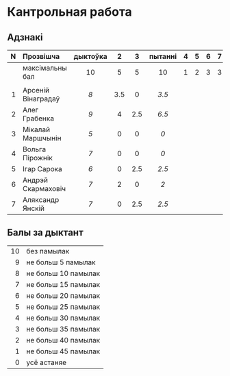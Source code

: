 # Кантрольная работа

## Адзнакі

|N  |Прозвішча         |дыктоўка|2   |3   |пытанні|4   |5   |6   |7   |8   |задачы|агулам|
|--:|:-----------------|:------:|:--:|:--:|:-----:|:--:|:--:|:--:|:--:|:--:|:----:|:----:|
|   |максімальны бал   |10      |5   |5   |10     |1   |2   |3   |3   |5   |10    |10    |
|   |                  |        |    |    |       |    |    |    |    |    |      |      |
|  1|Арсеній Вінаградаў|_8_     |3.5 |0   |_3.5_  |    |    |    |    |    |      |      |
|  2|Алег Грабенка     |_9_     |4   |2.5 |_6.5_  |    |    |    |    |    |      |      |
|  3|Мікалай Маршчынін |_5_     |0   |0   |_0_    |    |    |    |    |    |      |      |
|  4|Вольга Пірожнік   |_7_     |0   |0   |_0_    |    |    |    |    |    |      |      |
|  5|Ігар Сарока       |_6_     |0   |2.5 |_2.5_  |    |    |    |    |    |      |      |
|  6|Андрэй Скармаховіч|_7_     |2   |0   |_2_    |    |    |    |    |    |      |      |
|  7|Аляксандр Янскій  |_7_     |0   |2.5 |_2.5_      |    |    |    |    |    |      |      |



## Балы за дыктант
|   |                    |
|--:|:-------------------|
|10 | без памылак        |
|9  | не больш 5 памылак |
|8  | не больш 10 памылак|
|7  | не больш 15 памылак|
|6  | не больш 20 памылак|
|5  | не больш 25 памылак|
|4  | не больш 30 памылак|
|3  | не больш 35 памылак|
|2  | не больш 40 памылак|
|1  | не больш 45 памылак|
|0  | усё астаняе        |

